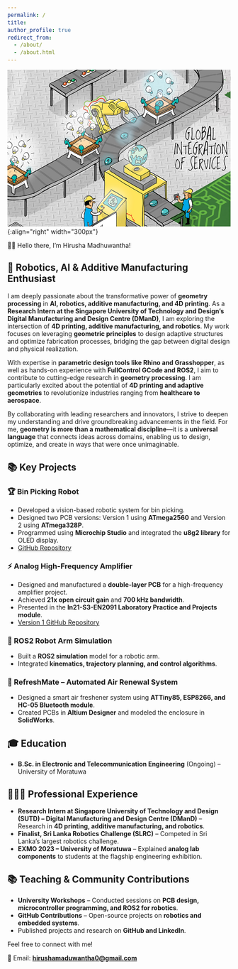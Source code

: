 ```yaml
---
permalink: /
title: 
author_profile: true
redirect_from: 
  - /about/
  - /about.html
---
```


![Cartoon Infographic of Combining Additive Manufacturing, Robotics, and AI](/images/Header_image.jpg){:align="right" width="300px"}

👋🏼 Hello there, I’m Hirusha Madhuwantha!

## 🤖 Robotics, AI & Additive Manufacturing Enthusiast

I am deeply passionate about the transformative power of **geometry processing** in **AI, robotics, additive manufacturing, and 4D printing**. As a **Research Intern at the Singapore University of Technology and Design’s Digital Manufacturing and Design Centre (DManD)**, I am exploring the intersection of **4D printing, additive manufacturing, and robotics**. My work focuses on leveraging **geometric principles** to design adaptive structures and optimize fabrication processes, bridging the gap between digital design and physical realization.

With expertise in **parametric design tools like Rhino and Grasshopper**, as well as hands-on experience with **FullControl GCode and ROS2**, I aim to contribute to cutting-edge research in **geometry processing**. I am particularly excited about the potential of **4D printing and adaptive geometries** to revolutionize industries ranging from **healthcare to aerospace**.

By collaborating with leading researchers and innovators, I strive to deepen my understanding and drive groundbreaking advancements in the field. For me, **geometry is more than a mathematical discipline**—it is a **universal language** that connects ideas across domains, enabling us to design, optimize, and create in ways that were once unimaginable.

## 📚 Key Projects

### 🏆 Bin Picking Robot
- Developed a vision-based robotic system for bin picking.
- Designed two PCB versions: Version 1 using **ATmega2560** and Version 2 using **ATmega328P**.
- Programmed using **Microchip Studio** and integrated the **u8g2 library** for OLED display.
- [GitHub Repository](https://github.com/mora-bprs/Bin-picking-source-code/tree/main)

### ⚡ Analog High-Frequency Amplifier
- Designed and manufactured a **double-layer PCB** for a high-frequency amplifier project.
- Achieved **21x open circuit gain** and **700 kHz bandwidth**.
- Presented in the **In21-S3-EN2091 Laboratory Practice and Projects module**.
- [Version 1 GitHub Repository](https://github.com/maduwanthasl/Analog-High-Frequency-Amplifier-V1)

### 🤖 ROS2 Robot Arm Simulation
- Built a **ROS2 simulation** model for a robotic arm.
- Integrated **kinematics, trajectory planning, and control algorithms**.

### 🚀 RefreshMate – Automated Air Renewal System
- Designed a smart air freshener system using **ATTiny85, ESP8266, and HC-05 Bluetooth module**.
- Created PCBs in **Altium Designer** and modeled the enclosure in **SolidWorks**.

## 🎓 Education
- **B.Sc. in Electronic and Telecommunication Engineering** (Ongoing) – University of Moratuwa

## 👨🏻‍🔬 Professional Experience
- **Research Intern at Singapore University of Technology and Design (SUTD) – Digital Manufacturing and Design Centre (DManD)** – Research in **4D printing, additive manufacturing, and robotics**.
- **Finalist, Sri Lanka Robotics Challenge (SLRC)** – Competed in Sri Lanka’s largest robotics challenge.
- **EXMO 2023 – University of Moratuwa** – Explained **analog lab components** to students at the flagship engineering exhibition.

## 📚 Teaching & Community Contributions
- **University Workshops** – Conducted sessions on **PCB design, microcontroller programming, and ROS2 for robotics**.
- **GitHub Contributions** – Open-source projects on **robotics and embedded systems**.
- Published projects and research on **GitHub and LinkedIn**.

Feel free to connect with me!

📧 Email: **hirushamaduwantha0@gmail.com**

